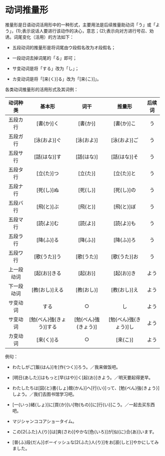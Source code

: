 # 动词推量形

推量形是日语动词活用形中的一种形式，主要用法是后续推量助动词「う」或「よう」，(1);表示说话人要进行该动作的决心，意志；(2);表示向对方进行号召、劝诱。词尾变化（活用）的方法如下：

- 五段动词的推量形是将词尾由ウ段假名改为オ段假名；

- 一段动词去掉词尾的「る」即可；

- サ变动词是将「する」改为「し」；

- カ变动词是将「[来{く}]る」改为「[来{こ}]」。

各类动词推量形的活用形式及其词例：

|  动词种类  |          基本形          |         词干         |         推量形         | 后续词 |
| :--------: | :----------------------: | :------------------: | :--------------------: | :----: |
|  五段カ行  |        [書{か}]く        |       [書{か}]       |       [書{か}]こ       |   う   |
|  五段ガ行  |       [泳{およ}]ぐ       |      [泳{およ}]      |      [泳{およ}]ご      |   う   |
|  五段サ行  |       [話{はな}]す       |      [話{はな}]      |      [話{はな}]そ      |   う   |
|  五段タ行  |        [立{た}]つ        |       [立{た}]       |       [立{た}]と       |   う   |
|  五段ナ行  |        [死{し}]ぬ        |       [死{し}]       |       [死{し}]の       |   う   |
|  五段バ行  |        [飛{と}]ぶ        |       [飛{と}]       |       [飛{と}]ぼ       |   う   |
|  五段マ行  |        [読{よ}]む        |       [読{よ}]       |       [読{よ}]も       |   う   |
|  五段ラ行  |        [降{ふ}]る        |       [降{ふ}]       |       [降{ふ}]ろ       |   う   |
|  五段ワ行  |       [歌{うた}]う       |      [歌{うた}]      |      [歌{うた}]お      |   う   |
| 上一段动词 |       [起{お}]きる       |       [起{お}]       |       [起{お}]き       |  よう  |
| 下一段动词 |      [教{おし}]える      |      [教{おし}]      |      [教{おし}]え      |  よう  |
|  サ变动词  |           する           |          ○           |           し           |  よう  |
|  サ变动词  | [勉{べん}強{きょう}]する | [勉{べん}強{きょう}] | [勉{べん}強{きょう}]し |  よう  |
|  カ变动词  |        [来{く}]る        |          ○           |        [来{こ}]        |  よう  |

例句：

- わたしがご[飯{はん}]を[作{つく}]ろう。／我来做饭吧。

- [明日{あした}]はもっと[早{はや}]く[起{お}]きよう。／明天要起得更早。

- わたしたちは[図{と}書{しょ}館{かん}]へ[行{い}]って、[勉{べん}強{きょう}]しよう。／我们去图书馆学习吧。

- [一{いっ}緒{しょ}]に[買{か}]い[物{もの}]に[行{い}]こう。／一起去买东西吧。

- マジシャンココアショータイム。

- この[2{ふた}人{り}]は[爽{さわ}]やかな[色{いろ}]が[似{に}合{あ}]います。

- [普{ふ}段{だん}]ボーイッシュな[2{ふた}人{り}]をお[淑{しと}]やかにしてみました。